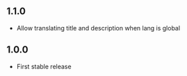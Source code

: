 ## 1.1.0

- Allow translating title and description when lang is global

## 1.0.0

- First stable release